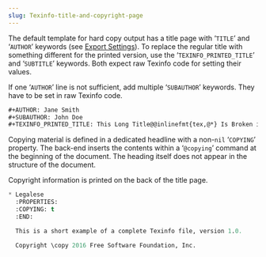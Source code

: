 ```yaml
---
slug: Texinfo-title-and-copyright-page
---
```


The default template for hard copy output has a title page with ‘`TITLE`’ and ‘`AUTHOR`’ keywords (see [Export Settings](/docs/org/Export-Settings)). To replace the regular title with something different for the printed version, use the ‘`TEXINFO_PRINTED_TITLE`’ and ‘`SUBTITLE`’ keywords. Both expect raw Texinfo code for setting their values.

If one ‘`AUTHOR`’ line is not sufficient, add multiple ‘`SUBAUTHOR`’ keywords. They have to be set in raw Texinfo code.

```lisp
#+AUTHOR: Jane Smith
#+SUBAUTHOR: John Doe
#+TEXINFO_PRINTED_TITLE: This Long Title@@inlinefmt{tex,@*} Is Broken in @TeX{}
```

Copying material is defined in a dedicated headline with a non-`nil` ‘`COPYING`’ property. The back-end inserts the contents within a ‘`@copying`’ command at the beginning of the document. The heading itself does not appear in the structure of the document.

Copyright information is printed on the back of the title page.

```lisp
* Legalese
  :PROPERTIES:
  :COPYING: t
  :END:

  This is a short example of a complete Texinfo file, version 1.0.

  Copyright \copy 2016 Free Software Foundation, Inc.
```
